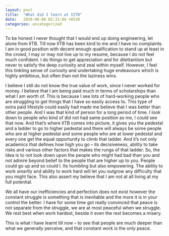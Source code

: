 ```yaml
---
layout: post
title:  "What did I learn at IITB"
date:   2020-08-08 02:31:04 +0530
categories: uncategorized
---
```


To be honest I never thought that I would end up doing engineering, let alone from IITB. Till now IITB has been kind to me and I have no complaints. I am in good position with decent enough qualification to stand up at least in the crowd, I may or may not live up to my resume, because I do not feel much confident. I do things to get appreciation and for dilettantism but never to satisfy the deep curiosity and zeal within myself. However, I feel this tinkling sense of curiosity and undertaking huge endeavours which is highly ambitious, but often than not the laziness wins.

I believe I still do not know the true value of work, since I never worked for money. I believe that I am being paid much in terms of scholarships than what I am worth of. This is because I see lots of hard-working people who are struggling to get things that I have so easily access to. This type of extra paid lifestyle could easily had made me believe that I was better than other people. And I was that kind of person for a long period of time. I look down to people who kind of did not had same position as me, I could see that now. And that’s where IITB comes into picture, it gives you the pedestal and a ladder to go to higher pedestal and there will always be some people who are at higher pedestal and some people who are at lower pedestal and every one get the equal opportunity to climb that ladder. And it’s not only academics that defines how high you go – its decisiveness, ability to take risks and various other factors that makes the rungs of that ladder. So, the Idea is to not look down upon the people who might had bad than you and not admire beyond belief to the people that are higher up to you. People could go up and so could I. Its humbling but also empowering. The ability to work smartly and ability to work hard will let you outgrow any difficulty that you might face. This also assert my believe that I am not at all living at my full potential. 

We all have our inefficiencies and perfection does not exist however the constant struggle is something that is inevitable and the more it is in your control the better. I have for some time got really convinced that peace is not separate from the struggle, we are at most peaceful when we struggle. We rest best when work hardest, beside it even the rest becomes a misery. 

This is what I have learnt till now – to see that people are much deeper than what we generally perceive, and that constant work is the only peace.